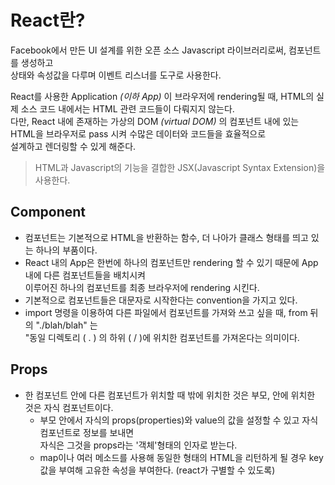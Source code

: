 # React란?

Facebook에서 만든 UI 설계를 위한 오픈 소스 Javascript 라이브러리로써, 컴포넌트를 생성하고  
상태와 속성값을 다루며 이벤트 리스너를 도구로 사용한다.

React를 사용한 Application _(이하 App)_ 이 브라우저에 rendering될 때, HTML의 실제 소스 코드 내에서는 HTML 관련 코드들이 다뤄지지 않는다.  
다만, React 내에 존재하는 가상의 DOM _(virtual DOM)_ 의 컴포넌트 내에 있는 HTML을 브라우저로 pass 시켜 수많은 데이터와 코드들을 효율적으로  
설계하고 렌더링할 수 있게 해준다.

> HTML과 Javascript의 기능을 결합한 JSX(Javascript Syntax Extension)을 사용한다.

## Component

- 컴포넌트는 기본적으로 HTML을 반환하는 함수, 더 나아가 클래스 형태를 띄고 있는 하나의 부품이다.
- React 내의 App은 한번에 하나의 컴포넌트만 rendering 할 수 있기 때문에 App 내에 다른 컴포넌트들을 배치시켜  
  이루어진 하나의 컴포넌트를 최종 브라우저에 rendering 시킨다.
- 기본적으로 컴포넌트들은 대문자로 시작한다는 convention을 가지고 있다.
- import 명령을 이용하여 다른 파일에서 컴포넌트를 가져와 쓰고 싶을 때, from 뒤의 "./blah/blah" 는  
  "동일 디렉토리 ( . ) 의 하위 ( / )에 위치한 컴포넌트를 가져온다는 의미이다.

## Props

- 한 컴포넌트 안에 다른 컴포넌트가 위치할 때 밖에 위치한 것은 부모, 안에 위치한 것은 자식 컴포넌트이다.
  - 부모 안에서 자식의 props(properties)와 value의 값을 설정할 수 있고 자식 컴포넌트로 정보를 보내면  
    자식은 그것을 props라는 '객체'형태의 인자로 받는다.
  - map이나 여러 메소드를 사용해 동일한 형태의 HTML을 리턴하게 될 경우 key값을 부여해 고유한 속성을 부여한다. (react가 구별할 수 있도록)

